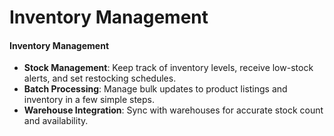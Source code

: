 # Inventory Management

#### &#x20;**Inventory Management**

* **Stock Management**: Keep track of inventory levels, receive low-stock alerts, and set restocking schedules.
* **Batch Processing**: Manage bulk updates to product listings and inventory in a few simple steps.
* **Warehouse Integration**: Sync with warehouses for accurate stock count and availability.

####
